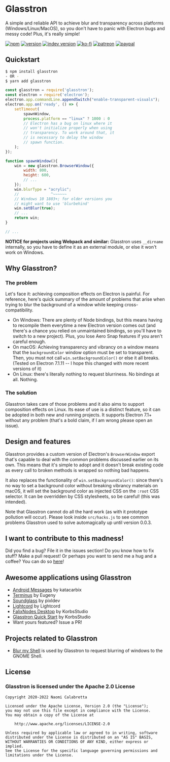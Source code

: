 # Glasstron

A simple and reliable API to achieve blur and transparency across platforms (Windows/Linux/MacOS), so you don't have to panic with Electron bugs and messy code! Plus, it's really simple!

[![npm](https://img.shields.io/npm/dt/glasstron?logo=npm&style=for-the-badge)](https://www.npmjs.com/package/glasstron)
[![version](https://img.shields.io/npm/v/glasstron?label=version&style=for-the-badge)](https://www.npmjs.com/package/glasstron)
[![indev version](https://img.shields.io/github/package-json/v/nyaomidev/glasstron?label=indev%20version&style=for-the-badge)](https://github.com/NyaomiDEV/Glasstron/tree/master)
[![ko-fi](https://img.shields.io/badge/donate-on%20ko--fi-29ABE0?logo=ko-fi&style=for-the-badge&logoColor=FFFFFF)](https://ko-fi.com/K3K3D0E0)
[![patreon](https://img.shields.io/badge/pledge-on%20patreon-FF424D?logo=patreon&style=for-the-badge&logoColor=FFFFFF)](https://patreon.com/nyaomipic)
[![paypal](https://img.shields.io/badge/donate-on%20paypal-0079CD?logo=paypal&style=for-the-badge)](https://www.paypal.com/cgi-bin/webscr?cmd=_s-xclick&hosted_button_id=Y7ZAFZ2H56FD4)

## Quickstart
```bash
$ npm install glasstron
- OR -
$ yarn add glasstron
```
```js
const glasstron = require('glasstron');
const electron = require('electron');
electron.app.commandLine.appendSwitch("enable-transparent-visuals");
electron.app.on('ready', () => {
	setTimeout(
		spawnWindow,
		process.platform == "linux" ? 1000 : 0
		// Electron has a bug on linux where it
		// won't initialize properly when using
		// transparency. To work around that, it
		// is necessary to delay the window
		// spawn function.
	);
});

function spawnWindow(){
	win = new glasstron.BrowserWindow({
		width: 800,
		height: 600,
		// ...
	});
	win.blurType = "acrylic";
	//              ^~~~~~~
	// Windows 10 1803+; for older versions you
	// might want to use 'blurbehind'
	win.setBlur(true);
	// ...
	return win;
}

// ...
```

**NOTICE for projects using Webpack and similar:** Glasstron uses `__dirname` internally, so you have to define it as an external module, or else it won't work on Windows.

## Why Glasstron?

### The problem
Let's face it: achieving composition effects on Electron is painful. For reference, here's quick summary of the amount of problems that arise when trying to blur the background of a window while keeping cross-compatibility.
- On Windows: There are plenty of Node bindings, but this means having to recompile them everytime a new Electron version comes out (and there's a chance you relied on unmaintained bindings, so you'll have to switch to a new project). Plus, you lose Aero Snap features if you aren't careful enough.
- On macOS: Achieving transparency and vibrancy on a window means that the `backgroundColor` window option must be set to transparent. Then, you must not call `win.setBackgroundColor()` or else it all breaks. (Tested on Electron 7.1.11 -- I hope this changed with more recent versions of it)
- On Linux: there's literally nothing to request blurriness. No bindings at all. Nothing.

### The solution
Glasstron takes care of those problems and it also aims to support composition effects on Linux. Its ease of use is a distinct feature, so it can be adopted in both new and running projects. It supports Electron 7.1+ without any problem (that's a bold claim, if I am wrong please open an issue).

## Design and features
Glasstron provides a custom version of Electron's `BrowserWindow` export that's capable to deal with the common problems discussed earlier on its own. This means that it's simple to adopt and it doesn't break existing code as every call to broken methods is wrapped so nothing bad happens.

It also replaces the functionality of `win.setBackgroundColor()`: since there's no way to set a background color without breaking vibrancy materials on macOS, it will set the background color as injected CSS on the `:root` CSS selector. It can be overridden by CSS stylesheets, so be careful! (this was intended).

Note that Glasstron cannot do all the hard work (as with it prototype pollution will occur).
Please look inside `src/hacks.js` to see common problems Glasstron used to solve automagically up until version 0.0.3.

## I want to contribute to this madness!
Did you find a bug? File it in the issues section!
Do you know how to fix stuff? Make a pull request!
Or perhaps you want to send me a hug and a coffee? You can do so [here](https://ko-fi.com/nyaomidev)!

## Awesome applications using Glasstron
- [Android Messages](https://github.com/katacarbix/android-messages) by katacarbix
- [Terminus](https://github.com/Eugeny/terminus) by Eugeny
- [Soundglass](https://github.com/pixldev/soundglass) by pixldev
- [Lightcord](https://github.com/Lightcord/Lightcord) by Lightcord
- [FalixNodes Desktop](https://github.com/FalixNodes-Software/FalixNodes-Desktop) by KorbsStudio
- [Glasstron Quick Start](https://github.com/KorbsStudio/glasstron-quick-start) by KorbsStudio
- Want yours featured? Issue a PR!

## Projects related to Glasstron
- [Blur my Shell](https://github.com/aunetx/blur-my-shell) is used by Glasstron to request blurring of windows to the GNOME Shell.

## License
### Glasstron is licensed under the Apache 2.0 License
```
Copyright 2020-2022 Naomi Calabretta

Licensed under the Apache License, Version 2.0 (the "License");
you may not use this file except in compliance with the License.
You may obtain a copy of the License at

	http://www.apache.org/licenses/LICENSE-2.0

Unless required by applicable law or agreed to in writing, software
distributed under the License is distributed on an "AS IS" BASIS,
WITHOUT WARRANTIES OR CONDITIONS OF ANY KIND, either express or implied.
See the License for the specific language governing permissions and
limitations under the License.
```
